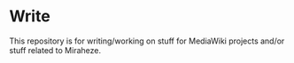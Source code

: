 # Write
This repository is for writing/working on stuff for MediaWiki projects and/or stuff related to Miraheze.
 
